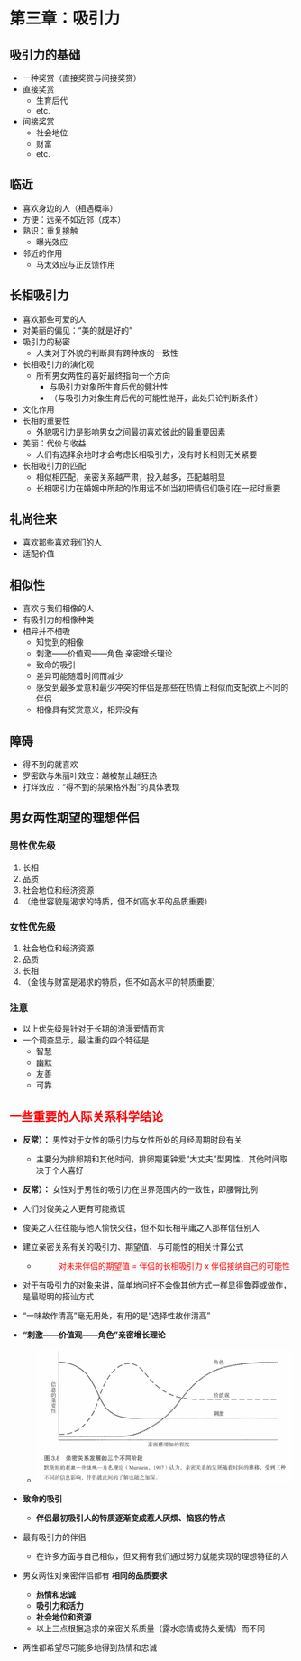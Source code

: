 # 第三章：吸引力

## 吸引力的基础

- 一种奖赏（直接奖赏与间接奖赏）
- 直接奖赏
  - 生育后代
  - etc.
- 间接奖赏
  - 社会地位
  - 财富
  - etc.

## 临近

- 喜欢身边的人（相遇概率）
- 方便：远亲不如近邻（成本）
- 熟识：重复接触
  - 曝光效应
- 邻近的作用
  - 马太效应与正反馈作用

## 长相吸引力

- 喜欢那些可爱的人
- 对美丽的偏见：“美的就是好的”
- 吸引力的秘密
  - 人类对于外貌的判断具有跨种族的一致性
- 长相吸引力的演化观
  - 所有男女两性的喜好最终指向一个方向
    - 与吸引力对象所生育后代的健壮性
    - （与吸引力对象生育后代的可能性抛开，此处只论判断条件）
- 文化作用
- 长相的重要性
  - 外貌吸引力是影响男女之间最初喜欢彼此的最重要因素
- 美丽：代价与收益
  - 人们有选择余地时才会考虑长相吸引力，没有时长相则无关紧要
- 长相吸引力的匹配
  - 相似相匹配，亲密关系越严肃，投入越多，匹配越明显
  - 长相吸引力在婚姻中所起的作用远不如当初把情侣们吸引在一起时重要

## 礼尚往来

- 喜欢那些喜欢我们的人
- 适配价值

## 相似性

- 喜欢与我们相像的人
- 有吸引力的相像种类
- 相异并不相吸
  - 知觉到的相像
  - 刺激——价值观——角色 亲密增长理论
  - 致命的吸引
  - 差异可能随着时间而减少
  - 感受到最多爱意和最少冲突的伴侣是那些在热情上相似而支配欲上不同的伴侣
  - 相像具有奖赏意义，相异没有

## 障碍

- 得不到的就喜欢
- 罗密欧与朱丽叶效应：越被禁止越狂热
- 打烊效应：“得不到的禁果格外甜”的具体表现

## 男女两性期望的理想伴侣

### 男性优先级

1. 长相
2. 品质
3. 社会地位和经济资源
4. （绝世容貌是渴求的特质，但不如高水平的品质重要）

### 女性优先级

1. 社会地位和经济资源
2. 品质
3. 长相
4. （金钱与财富是渴求的特质，但不如高水平的特质重要）

### 注意

- 以上优先级是针对于长期的浪漫爱情而言
- 一个调查显示，最注重的四个特征是
  - 智慧
  - 幽默
  - 友善
  - 可靠

## <font color=red>一些重要的人际关系科学结论</font>

- **反常）：** 男性对于女性的吸引力与女性所处的月经周期时段有关
  
  - 主要分为排卵期和其他时间，排卵期更钟爱“大丈夫”型男性，其他时间取决于个人喜好
  
- **反常）：** 女性对于男性的吸引力在世界范围内的一致性，即腰臀比例

- 人们对俊美之人更有可能撒谎

- 俊美之人往往能与他人愉快交往，但不如长相平庸之人那样信任别人

- 建立亲密关系有关的吸引力、期望值、与可能性的相关计算公式

  - > <font color=red> 对未来伴侣的期望值 = 伴侣的长相吸引力 x 伴侣接纳自己的可能性</font>

- 对于有吸引力的对象来讲，简单地问好不会像其他方式一样显得鲁莽或做作，是最聪明的搭讪方式

- “一味故作清高”毫无用处，有用的是“选择性故作清高”

- **“刺激——价值观——角色”亲密增长理论**

  - ![](https://raw.githubusercontent.com/TinySnow/GithubImageHosting/main/blog/reading/intimate-relationship/stimulus-value-role-theory.png)

- **致命的吸引**
  
  - **伴侣最初吸引人的特质逐渐变成惹人厌烦、恼怒的特点**
  
- 最有吸引力的伴侣
  
  - 在许多方面与自己相似，但又拥有我们通过努力就能实现的理想特征的人
  
- 男女两性对亲密伴侣都有 **相同的品质要求**
  - **热情和忠诚**
  - **吸引力和活力**
  - **社会地位和资源**
  - 以上三点根据追求的亲密关系质量（露水恋情或持久爱情）而不同
  
- 两性都希望尽可能多地得到热情和忠诚

